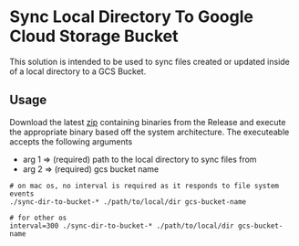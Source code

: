 # Sync Local Directory To Google Cloud Storage Bucket

This solution is intended to be used to sync files created or updated inside of a local directory to a GCS Bucket. 

## Usage

Download the latest [zip](ammilam/sync-local-dir-to-gcs-bucket/releases/latest/download/sync-dir-to-bucket.zip) containing binaries from the Release and execute the appropriate binary based off the system architecture. The executeable accepts the following arguments

- arg 1 => (required) path to the local directory to sync files from
- arg 2 => (required) gcs bucket name

```
# on mac os, no interval is required as it responds to file system events
./sync-dir-to-bucket-* ./path/to/local/dir gcs-bucket-name 

# for other os
interval=300 ./sync-dir-to-bucket-* ./path/to/local/dir gcs-bucket-name
```
